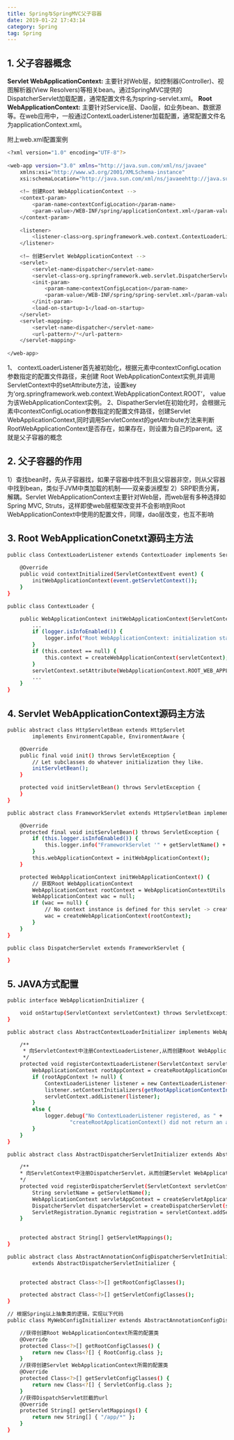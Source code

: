 ```yaml
---
title: Spring与SpringMVC父子容器
date: 2019-01-22 17:43:14
category: Spring
tag: Spring
---
```


## 1. 父子容器概念

**Servlet WebApplicationContext:** 主要针对Web层，如控制器(Controller)、视图解析器(View Resolvers)等相关bean。通过SpringMVC提供的DispatcherServlet加载配置，通常配置文件名为spring-servlet.xml。
**Root WebApplicationContext:** 主要针对Service层、Dao层，如业务bean、数据源等。在web应用中，一般通过ContextLoaderListener加载配置，通常配置文件名为applicationContext.xml。

附上web.xml配置案例

``` bash
<?xml version="1.0" encoding="UTF-8"?>  
  
<web-app version="3.0" xmlns="http://java.sun.com/xml/ns/javaee"  
    xmlns:xsi="http://www.w3.org/2001/XMLSchema-instance"  
    xsi:schemaLocation="http://java.sun.com/xml/ns/javaeehttp://java.sun.com/xml/ns/javaee/web-app_3_0.xsd">  
    
    <!— 创建Root WebApplicationContext -->
    <context-param>  
        <param-name>contextConfigLocation</param-name>  
        <param-value>/WEB-INF/spring/applicationContext.xml</param-value>  
    </context-param>  
  
    <listener>  
        <listener-class>org.springframework.web.context.ContextLoaderListener</listener-class>  
    </listener>  
    
    <!— 创建Servlet WebApplicationContext -->
    <servlet>  
        <servlet-name>dispatcher</servlet-name>  
        <servlet-class>org.springframework.web.servlet.DispatcherServlet</servlet-class>  
        <init-param>  
            <param-name>contextConfigLocation</param-name>  
            <param-value>/WEB-INF/spring/spring-servlet.xml</param-value>  
        </init-param>  
        <load-on-startup>1</load-on-startup>  
    </servlet>  
    <servlet-mapping>  
        <servlet-name>dispatcher</servlet-name>  
        <url-pattern>/*</url-pattern>  
    </servlet-mapping>  
  
</web-app>
```

1、 contextLoaderListener首先被初始化，根据<context-param>元素中contextConfigLocation参数指定的配置文件路径，来创建 Root WebApplicationContext实例,并调用ServletContext中的setAttribute方法，设置key为‘org.springframework.web.context.WebApplicationContext.ROOT’， value为该WebApplicationContext实例。
2、DispatherServlet在初始化时，会根据<init-param>元素中contextConfigLocation参数指定的配置文件路径，创建Servlet WebApplicationContext,同时调用ServletContext的getAttribute方法来判断RootWebApplicationContext是否存在，如果存在，则设置为自己的parent。这就是父子容器的概念

## 2. 父子容器的作用

1）查找bean时，先从子容器找，如果子容器中找不到且父容器非空，则从父容器中找到bean，类似于JVM中类加载的机制——双亲委派模型
2）SRP职责分离，解耦。Servlet WebApplicationContext主要针对Web层，而web层有多种选择如Spring MVC, Struts，这样即使web层框架改变并不会影响到Root WebApplicationContext中使用的配置文件，同理，dao层改变，也互不影响

## 3. Root WebApplicationConetxt源码主方法

``` bash
public class ContextLoaderListener extends ContextLoader implements ServletContextListener {
   
    @Override
    public void contextInitialized(ServletContextEvent event) {
        initWebApplicationContext(event.getServletContext());
    }
}
```

``` bash
public class ContextLoader {

    public WebApplicationContext initWebApplicationContext(ServletContext servletContext) {
        ...
        if (logger.isInfoEnabled()) {
            logger.info("Root WebApplicationContext: initialization started");
        }
        if (this.context == null) {
            this.context = createWebApplicationContext(servletContext);
        }
        servletContext.setAttribute(WebApplicationContext.ROOT_WEB_APPLICATION_CONTEXT_ATTRIBUTE, this.context);
        ...
    }
}
```

## 4. Servlet WebApplicationContext源码主方法

``` bash
public abstract class HttpServletBean extends HttpServlet
        implements EnvironmentCapable, EnvironmentAware {

    @Override
    public final void init() throws ServletException {
        // Let subclasses do whatever initialization they like.
        initServletBean();
    }

    protected void initServletBean() throws ServletException {
    }
}
```

``` bash
public abstract class FrameworkServlet extends HttpServletBean implements ApplicationContextAware {

    @Override
    protected final void initServletBean() throws ServletException {
        if (this.logger.isInfoEnabled()) {
            this.logger.info("FrameworkServlet '" + getServletName() + "': initialization started");
        }
        this.webApplicationContext = initWebApplicationContext();
    }

    protected WebApplicationContext initWebApplicationContext() {
        // 获取Root WebApplicationContext
        WebApplicationContext rootContext = WebApplicationContextUtils.getWebApplicationContext(getServletContext());
        WebApplicationContext wac = null;
        if (wac == null) {
            // No context instance is defined for this servlet -> create a local one
            wac = createWebApplicationContext(rootContext);
        }
    }
}
```

``` bash
public class DispatcherServlet extends FrameworkServlet {

}
```

## 5. JAVA方式配置

``` bash
public interface WebApplicationInitializer {

    void onStartup(ServletContext servletContext) throws ServletException;
}
```

``` bash
public abstract class AbstractContextLoaderInitializer implements WebApplicationInitializer {

    /**
     * 向ServletContext中注册ContextLoaderListener,从而创建Root WebApplicationContext
     */
    protected void registerContextLoaderListener(ServletContext servletContext) {
        WebApplicationContext rootAppContext = createRootApplicationContext();
        if (rootAppContext != null) {
            ContextLoaderListener listener = new ContextLoaderListener(rootAppContext);
            listener.setContextInitializers(getRootApplicationContextInitializers());
            servletContext.addListener(listener);
        }
        else {
            logger.debug("No ContextLoaderListener registered, as " +
                    "createRootApplicationContext() did not return an application context");
        }
    }
}
```

``` bash
public abstract class AbstractDispatcherServletInitializer extends AbstractContextLoaderInitializer {

    /**
    * 向ServletContext中注册DispatcherServlet，从而创建Servlet WebApplicationContext
    */
    protected void registerDispatcherServlet(ServletContext servletContext) {
        String servletName = getServletName();
        WebApplicationContext servletAppContext = createServletApplicationContext();
        DispatcherServlet dispatcherServlet = createDispatcherServlet(servletAppContext);
        ServletRegistration.Dynamic registration = servletContext.addServlet(servletName, dispatcherServlet);
    }

 
    protected abstract String[] getServletMappings();
}
```

``` bash
public abstract class AbstractAnnotationConfigDispatcherServletInitializer
        extends AbstractDispatcherServletInitializer {

  
    protected abstract Class<?>[] getRootConfigClasses();

    protected abstract Class<?>[] getServletConfigClasses();
}
```

``` bash
// 根据Spring以上抽象类的逻辑，实现以下代码
public class MyWebConfigInitializer extends AbstractAnnotationConfigDispatcherServletInitializer {

    //获得创建Root WebApplicationContext所需的配置类
    @Override
    protected Class<?>[] getRootConfigClasses() {
        return new Class<?[] { RootConfig.class };
    }
    //获得创建Servlet WebApplicationContext所需的配置类
    @Override
    protected Class<?>[] getServletConfigClasses() {
        return new Class<?[] { ServletConfig.class };
    }
    //获得DispatchServlet拦截的url
    @Override
    protected String[] getServletMappings() {
        return new String[] { "/app/*" };
    }
}
```